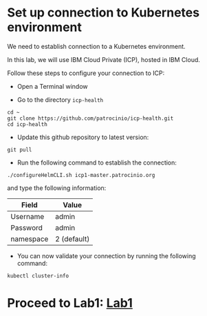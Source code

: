 # Set up connection to Kubernetes environment

We need to establish connection to a Kubernetes environment.

In this lab, we will use IBM Cloud Private (ICP), hosted in IBM Cloud.

Follow these steps to configure your connection to ICP:

* Open a Terminal window

* Go to the directory `icp-health`

```
cd ~
git clone https://github.com/patrocinio/icp-health.git
cd icp-health
```

* Update this github repository to latest version:

```
git pull
```

* Run the following command to establish the connection:

```
./configureHelmCLI.sh icp1-master.patrocinio.org
```

and type the following information:


| Field | Value |
|---|---|
| Username | admin |
| Password | admin |
| namespace | 2 (default) |

* You can now validate your connection by running the following command:

```
kubectl cluster-info
```

# Proceed to Lab1: [Lab1](../Labs/Lab1/README.md)
